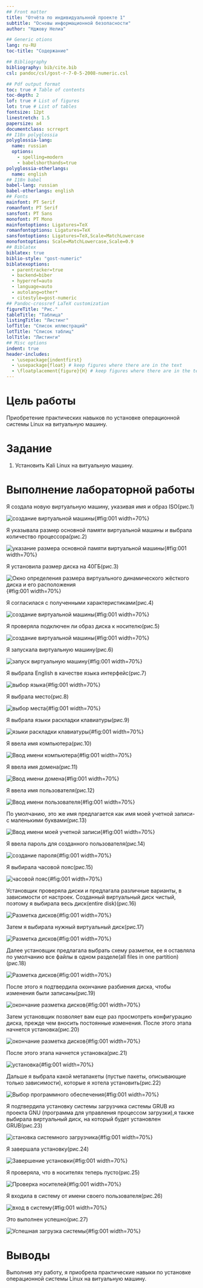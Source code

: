 ```yaml
---
## Front matter
title: "Отчёта по индивидуальнной проекте 1"
subtitle: "Основы информационной безопасности"
author: "Нджову Нелиа"

## Generic otions
lang: ru-RU
toc-title: "Содержание"

## Bibliography
bibliography: bib/cite.bib
csl: pandoc/csl/gost-r-7-0-5-2008-numeric.csl

## Pdf output format
toc: true # Table of contents
toc-depth: 2
lof: true # List of figures
lot: true # List of tables
fontsize: 12pt
linestretch: 1.5
papersize: a4
documentclass: scrreprt
## I18n polyglossia
polyglossia-lang:
  name: russian
  options:
	- spelling=modern
	- babelshorthands=true
polyglossia-otherlangs:
  name: english
## I18n babel
babel-lang: russian
babel-otherlangs: english
## Fonts
mainfont: PT Serif
romanfont: PT Serif
sansfont: PT Sans
monofont: PT Mono
mainfontoptions: Ligatures=TeX
romanfontoptions: Ligatures=TeX
sansfontoptions: Ligatures=TeX,Scale=MatchLowercase
monofontoptions: Scale=MatchLowercase,Scale=0.9
## Biblatex
biblatex: true
biblio-style: "gost-numeric"
biblatexoptions:
  - parentracker=true
  - backend=biber
  - hyperref=auto
  - language=auto
  - autolang=other*
  - citestyle=gost-numeric
## Pandoc-crossref LaTeX customization
figureTitle: "Рис."
tableTitle: "Таблица"
listingTitle: "Листинг"
lofTitle: "Список иллюстраций"
lotTitle: "Список таблиц"
lolTitle: "Листинги"
## Misc options
indent: true
header-includes:
  - \usepackage{indentfirst}
  - \usepackage{float} # keep figures where there are in the text
  - \floatplacement{figure}{H} # keep figures where there are in the text
---
```


# Цель работы

Приобретение практических навыков по установке операционной системы Linux на витуальную машину.

# Задание

1. Установить Kali Linux на витуальную машину.

# Выполнение лабораторной работы

Я создала новую виртуальную машину, указивая имя и образ ISO(рис.1)

![создание виртуальной машины](image/Untitled1.png){#fig:001 width=70%}

Я указывала размер основной памяти виртуальной машины и выбрала количество процессора(рис.2)

![указание размера основной памяти виртуальной машины](image/Untitled2.png){#fig:001 width=70%}

Я установила размер диска на 40ГБ(рис.3)

![Окно определения размера виртуального динамического жёсткого диска и его расположения](image/Untitled3.png){#fig:001 width=70%}

Я согласилася с полученными характеристиками(рис.4)

![создание виртуальной машины](image/Untitled4.png){#fig:001 width=70%}

Я проверяла подключен ли образ диска к носителю(рис.5)

![создание виртуальной машины](image/Untitled5.png){#fig:001 width=70%}

Я запускала виртуальную машину(рис.6)

![запуск виртуальную машину](image/Untitled6.png){#fig:001 width=70%}

Я выбрала English в качестве языка интерфейс(рис.7)

![выбор языка](image/Untitled7.png){#fig:001 width=70%}

Я выбрала место(рис.8)

![выбор места](image/Untitled8.png){#fig:001 width=70%}

Я выбрала языки раскладки клавиатуры(рис.9)

![языки раскладки клавиатуры](image/Untitled9.png){#fig:001 width=70%}

Я ввела имя компьютера(рис.10)

![Ввод имени компьютера](image/Untitled10.png){#fig:001 width=70%}

Я ввела имя домена(рис.11)

![Ввод имени домена](image/Untitled11.png){#fig:001 width=70%}

Я ввела имя пользователя(рис.12)

![Ввод имени пользователя](image/Untitled12.png){#fig:001 width=70%}

По умолчанию, это же имя предлагается как имя моей учетной записи-с маленькими буквами(рис.13)

![Ввод имени моей учетной записи](image/Untitled16.png){#fig:001 width=70%}

Я ввела пароль для созданного пользователя(рис.14)

![создание пароля](image/Untitled17.png){#fig:001 width=70%}

Я выбирала часовой пояс(рис.15)

![часовой пояс](image/Untitled32.png){#fig:001 width=70%}

Установщик проверяла диски и предлагала различные варианты, в зависимости от настроек. Созданный виртуальный диск чистый, поэтому я выбирала весь диск(entire disk)(рис.16)

![Разметка дисков](image/Untitled19.png){#fig:001 width=70%}

Затем я выбирала нужный виртуальный диск(рис.17)

![Разметка дисков](image/Untitled20.png){#fig:001 width=70%}

Далее установщик предлагала выбрать схему разметки, ее я оставляла по умолчанию все файлы в одном разделе(all files in one partition)(рис.18)

![Разметка дисков](image/Untitled21.png){#fig:001 width=70%}

После этого я подтвердила окончание разбиения диска, чтобы изменения были записаны(рис.19)

![окончание разметка дисков](image/Untitled22.png){#fig:001 width=70%}

Затем установщик позволяет вам еще раз просмотреть конфигурацию диска, прежде чем вносить постоянные изменения. После этого этапа начнется установка(рис.20)

![окончание разметка дисков](image/Untitled23.png){#fig:001 width=70%}

После этого этапа начнется установка(рис.21)

![установка](image/Untitled24.png){#fig:001 width=70%}

Дальше я выбрала какой метапакеты (пустые пакеты, описывающие только зависимости), которые я хотела установить(рис.22)

![Выбор программного обеспечения](image/Untitled25.png){#fig:001 width=70%}

Я подтвердила установку системы загрузчика системы GRUB из проекта GNU (программа для управления процессом загрузки),я также выбирала виртуальный диск, на который будет установлен GRUB(рис.23)

![становка системного загрузчика](image/Untitled28.png){#fig:001 width=70%}

Я завершала установку(рис.24)

![Завершение установки](image/Untitled29.png){#fig:001 width=70%}

Я проверяла, что в носителях теперь пусто(рис.25)

![Проверка носителей](image/Untitled30.png){#fig:001 width=70%}

Я входила в систему от имени своего пользователя(рис.26)

![вход в систему](image/Untitled31.png){#fig:001 width=70%}

Это выполнен успешно(рис.27)

![Успешная загрузка системы](image/Untitled34.png){#fig:001 width=70%}

# Выводы

Выполнив эту работу, я приобрела практические навыки по установке операционной системы Linux на витуальную машину.

